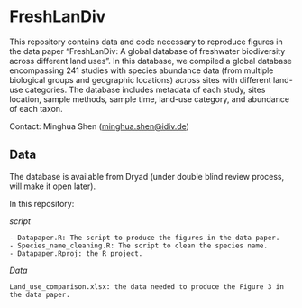 # FreshLanDiv
This repository contains data and code necessary to reproduce figures in the data paper “FreshLanDiv: A global database of freshwater biodiversity across different land uses”. In this database, we compiled a global database encompassing 241 studies with species abundance data (from multiple biological groups and geographic locations) across sites with different land-use categories. The database includes metadata of each study, sites location, sample methods, sample time, land-use category, and abundance of each taxon.

Contact: Minghua Shen (minghua.shen@idiv.de)

## Data

The database is available from Dryad (under double blind review process, will make it open later).

In this repository:

*script*

    - Datapaper.R: The script to produce the figures in the data paper.
    - Species_name_cleaning.R: The script to clean the species name.
    - Datapaper.Rproj: the R project.
    
*Data*

    Land_use_comparison.xlsx: the data needed to produce the Figure 3 in the data paper.
